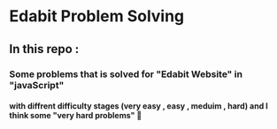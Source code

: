 # Edabit Problem Solving
## In this repo :
### Some problems that is solved for "Edabit Website" in "javaScript"
#### with diffrent difficulty stages (very easy , easy , meduim , hard) and I think some "very hard problems" 🤣
 
